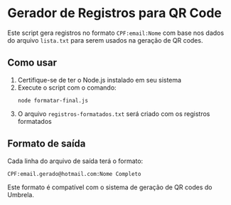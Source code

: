 # Gerador de Registros para QR Code

Este script gera registros no formato `CPF:email:Nome` com base nos dados do arquivo `lista.txt` para serem usados na geração de QR codes.

## Como usar

1. Certifique-se de ter o Node.js instalado em seu sistema
2. Execute o script com o comando:
   ```
   node formatar-final.js
   ```
3. O arquivo `registros-formatados.txt` será criado com os registros formatados

## Formato de saída

Cada linha do arquivo de saída terá o formato:
```
CPF:email.gerado@hotmail.com:Nome Completo
```

Este formato é compatível com o sistema de geração de QR codes do Umbrela.
